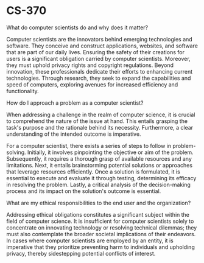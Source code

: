 # CS-370

What do computer scientists do and why does it matter?

Computer scientists are the innovators behind emerging technologies and software. They conceive and construct applications, websites, and software that are part of our daily lives. Ensuring the safety of their creations for users is a significant obligation carried by computer scientists. Moreover, they must uphold privacy rights and copyright regulations. Beyond innovation, these professionals dedicate their efforts to enhancing current technologies. Through research, they seek to expand the capabilities and speed of computers, exploring avenues for increased efficiency and functionality.

How do I approach a problem as a computer scientist?

When addressing a challenge in the realm of computer science, it is crucial to comprehend the nature of the issue at hand. This entails grasping the task's purpose and the rationale behind its necessity. Furthermore, a clear understanding of the intended outcome is imperative.

For a computer scientist, there exists a series of steps to follow in problem-solving. Initially, it involves pinpointing the objective or aim of the problem. Subsequently, it requires a thorough grasp of available resources and any limitations. Next, it entails brainstorming potential solutions or approaches that leverage resources efficiently. Once a solution is formulated, it is essential to execute and evaluate it through testing, determining its efficacy in resolving the problem. Lastly, a critical analysis of the decision-making process and its impact on the solution's outcome is essential.

What are my ethical responsibilities to the end user and the organization?

Addressing ethical obligations constitutes a significant subject within the field of computer science. It is insufficient for computer scientists solely to concentrate on innovating technology or resolving technical dilemmas; they must also contemplate the broader societal implications of their endeavors. In cases where computer scientists are employed by an entity, it is imperative that they prioritize preventing harm to individuals and upholding privacy, thereby sidestepping potential conflicts of interest.
